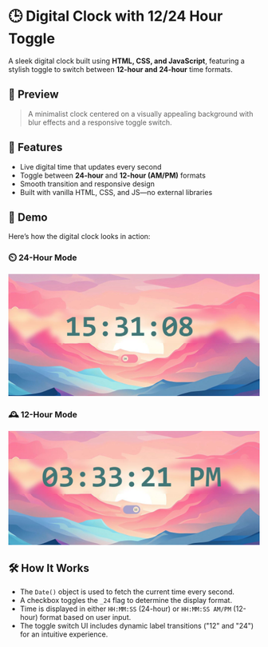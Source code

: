 # 🕒 Digital Clock with 12/24 Hour Toggle

A sleek digital clock built using **HTML, CSS, and JavaScript**, featuring a stylish toggle to switch between **12-hour and 24-hour** time formats.

## 📸 Preview

> A minimalist clock centered on a visually appealing background with blur effects and a responsive toggle switch.

## 🚀 Features

- Live digital time that updates every second
- Toggle between **24-hour** and **12-hour (AM/PM)** formats
- Smooth transition and responsive design
- Built with vanilla HTML, CSS, and JS—no external libraries

## 🧪 Demo

Here’s how the digital clock looks in action:

### ⏲️ 24-Hour Mode
![24-Hour Mode](Digital_24_Demo_SS.JPG)

### 🕰️ 12-Hour Mode
![12-Hour Mode](Digital_12_Demo_SS.JPG)


## 🛠 How It Works

- The `Date()` object is used to fetch the current time every second.
- A checkbox toggles the `_24` flag to determine the display format.
- Time is displayed in either `HH:MM:SS` (24-hour) or `HH:MM:SS AM/PM` (12-hour) format based on user input.
- The toggle switch UI includes dynamic label transitions ("12" and "24") for an intuitive experience.



